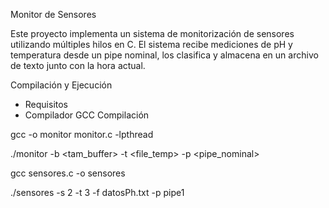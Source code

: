 Monitor de Sensores

Este proyecto implementa un sistema de monitorización de sensores utilizando múltiples hilos en C. El sistema recibe mediciones de pH y temperatura desde un pipe nominal, los clasifica y almacena en un archivo de texto junto con la hora actual.

Compilación y Ejecución
 - Requisitos
 - Compilador GCC
Compilación

gcc -o monitor monitor.c -lpthread

./monitor -b <tam_buffer> -t <file_temp> -p <pipe_nominal>

gcc sensores.c -o sensores

./sensores -s 2 -t 3 -f datosPh.txt -p pipe1
